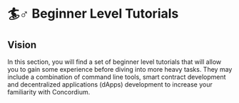 # 🏄♂ Beginner Level Tutorials

## Vision

In this section, you will find a set of beginner level tutorials that will allow you to gain some experience before diving into more heavy tasks. They may include a combination of command line tools, smart contract development and decentralized applications (dApps) development to increase your familiarity with Concordium.&#x20;

